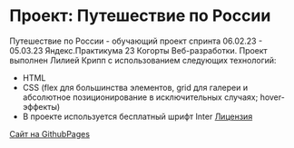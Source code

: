# Проект: Путешествие по России

Путешествие по России - обучающий проект спринта 06.02.23 - 05.03.23 Яндекс.Практикума 23 Когорты Веб-разработки. 
Проект выполнен Лилией Крипп с использованием следующих технологий:
- HTML
- CSS (flex для большинства элементов, grid для галереи и абсолютное позиционирование в исключительных случаях; hover-эффекты)
- В проекте используется бесплатный шрифт Inter [Лицензия](/fonts/Inter-3.19/LICENSE.txt)


[Сайт на GithubPages](https://iciveas.github.io/russian-travel/)